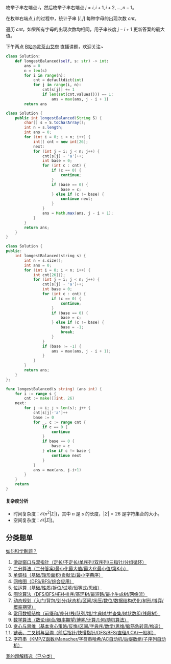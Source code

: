 枚举子串左端点 $i$，然后枚举子串右端点 $j=i,i+1,i+2,\ldots,n-1$。

在枚举右端点 $j$ 的过程中，统计子串 $[i,j]$ 每种字母的出现次数 $\textit{cnt}$。

遍历 $\textit{cnt}$，如果所有字母的出现次数均相同，用子串长度 $j-i+1$ 更新答案的最大值。

下午两点 [B站@灵茶山艾府](https://space.bilibili.com/206214) 直播讲题，欢迎关注~

```py [sol-Python3]
class Solution:
    def longestBalanced(self, s: str) -> int:
        ans = 0
        n = len(s)
        for i in range(n):
            cnt = defaultdict(int)
            for j in range(i, n):
                cnt[s[j]] += 1
                if len(set(cnt.values())) == 1:
                    ans = max(ans, j - i + 1)
        return ans
```

```java [sol-Java]
class Solution {
    public int longestBalanced(String S) {
        char[] s = S.toCharArray();
        int n = s.length;
        int ans = 0;
        for (int i = 0; i < n; i++) {
            int[] cnt = new int[26];
            next:
            for (int j = i; j < n; j++) {
                cnt[s[j] - 'a']++;
                int base = 0;
                for (int c : cnt) {
                    if (c == 0) {
                        continue;
                    }
                    if (base == 0) {
                        base = c;
                    } else if (c != base) {
                        continue next;
                    }
                }
                ans = Math.max(ans, j - i + 1);
            }
        }
        return ans;
    }
}
```

```cpp [sol-C++]
class Solution {
public:
    int longestBalanced(string s) {
        int n = s.size();
        int ans = 0;
        for (int i = 0; i < n; i++) {
            int cnt[26]{};
            for (int j = i; j < n; j++) {
                cnt[s[j] - 'a']++;
                int base = 0;
                for (int c : cnt) {
                    if (c == 0) {
                        continue;
                    }
                    if (base == 0) {
                        base = c;
                    } else if (c != base) {
                        base = -1;
                        break;
                    }
                }
                if (base != -1) {
                    ans = max(ans, j - i + 1);
                }
            }
        }
        return ans;
    }
};
```

```go [sol-Go]
func longestBalanced(s string) (ans int) {
	for i := range s {
		cnt := make([]int, 26)
	next:
		for j := i; j < len(s); j++ {
			cnt[s[j]-'a']++
			base := 0
			for _, c := range cnt {
				if c == 0 {
					continue
				}
				if base == 0 {
					base = c
				} else if c != base {
					continue next
				}
			}
			ans = max(ans, j-i+1)
		}
	}
	return
}
```

#### 复杂度分析

- 时间复杂度：$\mathcal{O}(n^2|\Sigma|)$，其中 $n$ 是 $s$ 的长度，$|\Sigma|=26$ 是字符集合的大小。
- 空间复杂度：$\mathcal{O}(|\Sigma|)$。

## 分类题单

[如何科学刷题？](https://leetcode.cn/circle/discuss/RvFUtj/)

1. [滑动窗口与双指针（定长/不定长/单序列/双序列/三指针/分组循环）](https://leetcode.cn/circle/discuss/0viNMK/)
2. [二分算法（二分答案/最小化最大值/最大化最小值/第K小）](https://leetcode.cn/circle/discuss/SqopEo/)
3. [单调栈（基础/矩形面积/贡献法/最小字典序）](https://leetcode.cn/circle/discuss/9oZFK9/)
4. [网格图（DFS/BFS/综合应用）](https://leetcode.cn/circle/discuss/YiXPXW/)
5. [位运算（基础/性质/拆位/试填/恒等式/思维）](https://leetcode.cn/circle/discuss/dHn9Vk/)
6. [图论算法（DFS/BFS/拓扑排序/基环树/最短路/最小生成树/网络流）](https://leetcode.cn/circle/discuss/01LUak/)
7. [动态规划（入门/背包/划分/状态机/区间/状压/数位/数据结构优化/树形/博弈/概率期望）](https://leetcode.cn/circle/discuss/tXLS3i/)
8. [常用数据结构（前缀和/差分/栈/队列/堆/字典树/并查集/树状数组/线段树）](https://leetcode.cn/circle/discuss/mOr1u6/)
9. [数学算法（数论/组合/概率期望/博弈/计算几何/随机算法）](https://leetcode.cn/circle/discuss/IYT3ss/)
10. [贪心与思维（基本贪心策略/反悔/区间/字典序/数学/思维/脑筋急转弯/构造）](https://leetcode.cn/circle/discuss/g6KTKL/)
11. [链表、二叉树与回溯（前后指针/快慢指针/DFS/BFS/直径/LCA/一般树）](https://leetcode.cn/circle/discuss/K0n2gO/)
12. [字符串（KMP/Z函数/Manacher/字符串哈希/AC自动机/后缀数组/子序列自动机）](https://leetcode.cn/circle/discuss/SJFwQI/)

[我的题解精选（已分类）](https://github.com/EndlessCheng/codeforces-go/blob/master/leetcode/SOLUTIONS.md)
